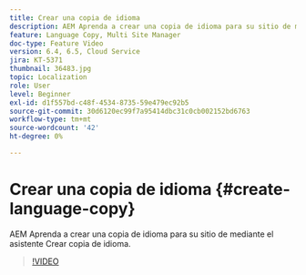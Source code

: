 ```yaml
---
title: Crear una copia de idioma
description: AEM Aprenda a crear una copia de idioma para su sitio de mediante el asistente Crear copia de idioma.
feature: Language Copy, Multi Site Manager
doc-type: Feature Video
version: 6.4, 6.5, Cloud Service
jira: KT-5371
thumbnail: 36483.jpg
topic: Localization
role: User
level: Beginner
exl-id: d1f557bd-c48f-4534-8735-59e479ec92b5
source-git-commit: 30d6120ec99f7a95414dbc31c0cb002152bd6763
workflow-type: tm+mt
source-wordcount: '42'
ht-degree: 0%

---
```


# Crear una copia de idioma {#create-language-copy}

AEM Aprenda a crear una copia de idioma para su sitio de mediante el asistente Crear copia de idioma.

>[!VIDEO](https://video.tv.adobe.com/v/36483?quality=12&learn=on)
